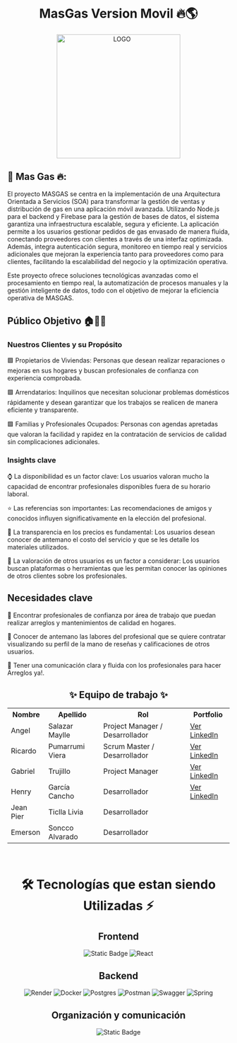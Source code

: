 <h1 align="center"> MasGas Version Movil 🔥🌎</h1>

<div align="center">
  <img src="https://i.postimg.cc/52qWG8Lw/logo2.png" width="280" alt="LOGO">
</div>

## 📱 Mas Gas 🔥: 
El proyecto MASGAS se centra en la implementación de una Arquitectura Orientada a Servicios (SOA) para transformar la gestión de ventas y distribución de gas en una aplicación móvil avanzada. Utilizando Node.js para el backend y Firebase para la gestión de bases de datos, el sistema garantiza una infraestructura escalable, segura y eficiente. La aplicación permite a los usuarios gestionar pedidos de gas envasado de manera fluida, conectando proveedores con clientes a través de una interfaz optimizada. Además, integra autenticación segura, monitoreo en tiempo real y servicios adicionales que mejoran la experiencia tanto para proveedores como para clientes, facilitando la escalabilidad del negocio y la optimización operativa.

Este proyecto ofrece soluciones tecnológicas avanzadas como el procesamiento en tiempo real, la automatización de procesos manuales y la gestión inteligente de datos, todo con el objetivo de mejorar la eficiencia operativa de MASGAS.

## Público Objetivo 🏠🏢👫

### Nuestros Clientes y su Propósito
🟩  Propietarios de Viviendas: Personas que desean realizar reparaciones o mejoras en sus hogares y buscan profesionales de confianza con experiencia comprobada.

🟩  Arrendatarios: Inquilinos que necesitan solucionar problemas domésticos rápidamente y desean garantizar que los trabajos se realicen de manera eficiente y transparente.

🟩  Familias y Profesionales Ocupados: Personas con agendas apretadas que valoran la facilidad y rapidez en la contratación de servicios de calidad sin complicaciones adicionales.


### Insights clave

⌚ La disponibilidad es un factor clave: Los usuarios valoran mucho la capacidad de encontrar profesionales disponibles fuera de su horario laboral.

⭐ Las referencias son importantes: Las recomendaciones de amigos y conocidos influyen significativamente en la elección del profesional.

💸 La transparencia en los precios es fundamental: Los usuarios desean conocer de antemano el costo del servicio y que se les detalle los materiales utilizados.

🔮 La valoración de otros usuarios es un factor a considerar: Los usuarios buscan plataformas o herramientas que les permitan conocer las opiniones de otros clientes sobre los profesionales.

## Necesidades clave
🔹​ Encontrar profesionales de confianza por área de trabajo que puedan realizar arreglos y mantenimientos de calidad en hogares.

🔹​ Conocer de antemano las labores del profesional que se quiere contratar visualizando su perfil de la mano de reseñas y calificaciones de otros usuarios.

🔹​ Tener una comunicación clara y fluida con los profesionales para hacer Arreglos ya!.


<h2 align="center">✨ Equipo de trabajo ✨</h2>

<table align="center">
  <tr>
    <th>Nombre</th>
    <th>Apellido</th>
    <th>Rol</th>
    <th>Portfolio</th>
  </tr>
  <tr>
    <td>Angel</td>
    <td>Salazar Maylle</td>
    <td>Project Manager / Desarrollador </td>
    <td><a href="https://www.linkedin.com/in/angel-salazar-maylle-36236b198/" target="_blank">Ver LinkedIn</a></td>
  </tr>
  <tr>
    <td>Ricardo</td>
    <td>Pumarrumi Viera</td>
    <td>Scrum Master / Desarrollador</td>
    <td><a href="https://www.linkedin.com/in/ricardo-fernando-pumarrumi-viera-b89aa1288/" target="_blank">Ver LinkedIn</a></td>
  </tr>
  <tr>
    <td>Gabriel</td>
    <td>Trujillo</td>
    <td>Project Manager</td>
    <td><a href="https://www.linkedin.com/in/gabriel-trujillo-7989492a7/" target="_blank">Ver LinkedIn</a></td>
  </tr>
   <tr>
    <td>Henry</td>
    <td>García Cancho</td>
    <td>Desarrollador</td>
    <td><a href="https://www.linkedin.com/in/henry-garc%C3%ADa-cancho-3a4269235/" target="_blank">Ver LinkedIn</a></td>
  </tr>
  <tr>
    <td>Jean Pier</td>
    <td>Ticlla Livia</td>
    <td>Desarrollador</td>
  </tr>
  <tr>
    <td>Emerson</td>
    <td>Soncco Alvarado</td>
    <td>Desarrollador</td>
  </tr>
</table>
<br>


<div align='center'>
  <h1>🛠️ Tecnologías que estan siendo Utilizadas ⚡</h1>
</div>

<div align='center'>
  <h2>Frontend</h2>
  </div>

  <div align='center'>
    
![Static Badge](https://img.shields.io/badge/Figma-%23F24E1E?style=for-the-badge&logo=figma&logoColor=white)
![React](https://img.shields.io/static/v1?style=for-the-badge&message=React&color=222222&logo=React&logoColor=61DAFB&label=)

<!-- TECNOLOGÍAS POR VERIFICAR
![Vite](https://img.shields.io/badge/vite-%23646CFF.svg?style=for-the-badge&logo=vite&logoColor=white)
![AXIOS](https://img.shields.io/badge/AXIOS-%235A29E4?style=for-the-badge&logo=axios)
![Vercel](https://img.shields.io/static/v1?style=for-the-badge&message=Vercel&color=000000&logo=Vercel&logoColor=FFFFFF&label=)
 -->

  </div>

<div align='center'>
  <h2>Backend</h2>
  </div>
  
  <div align='center'>
    
![Render](https://img.shields.io/badge/Render-%46E3B7.svg?style=for-the-badge&logo=render&logoColor=white)
![Docker](https://img.shields.io/badge/docker-%230db7ed.svg?style=for-the-badge&logo=docker&logoColor=white)
![Postgres](https://img.shields.io/badge/postgres-%23316192.svg?style=for-the-badge&logo=postgresql&logoColor=white) 
![Postman](https://img.shields.io/badge/Postman-FF6C37?style=for-the-badge&logo=postman&logoColor=white)
![Swagger](https://img.shields.io/badge/-Swagger-%23Clojure?style=for-the-badge&logo=swagger&logoColor=white)
![Spring](https://img.shields.io/badge/spring-%236DB33F.svg?style=for-the-badge&logo=spring&logoColor=white) 

<!-- TECNOLOGÍAS POR VERIFICAR
![JWT](https://img.shields.io/badge/JWT-black?style=for-the-badge&logo=JSON%20web%20tokens)
![Hibernate](https://img.shields.io/badge/Hibernate-59666C?style=for-the-badge&logo=Hibernate&logoColor=white)
 -->
  </div>

<div align='center'>
  <h2>Organización y comunicación</h2>
  </div>
  
  <div align="center">
  
![Static Badge](https://img.shields.io/badge/WhatsApp-25D366?style=for-the-badge&logo=whatsapp&logoColor=white)
  </div>
<br>
